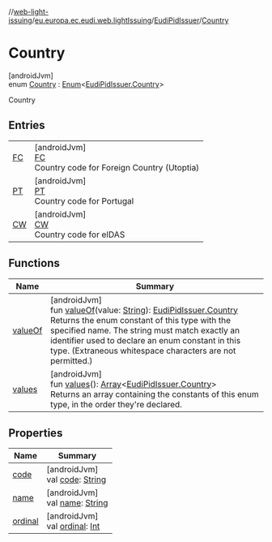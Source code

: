//[web-light-issuing](../../../../index.md)/[eu.europa.ec.eudi.web.lightIssuing](../../index.md)/[EudiPidIssuer](../index.md)/[Country](index.md)

# Country

[androidJvm]\
enum [Country](index.md) : [Enum](https://kotlinlang.org/api/latest/jvm/stdlib/kotlin/-enum/index.html)&lt;[EudiPidIssuer.Country](index.md)&gt; 

Country

## Entries

| | |
|---|---|
| [FC](-f-c/index.md) | [androidJvm]<br>[FC](-f-c/index.md)<br>Country code for Foreign Country (Utoptia) |
| [PT](-p-t/index.md) | [androidJvm]<br>[PT](-p-t/index.md)<br>Country code for Portugal |
| [CW](-c-w/index.md) | [androidJvm]<br>[CW](-c-w/index.md)<br>Country code for eIDAS |

## Functions

| Name | Summary |
|---|---|
| [valueOf](value-of.md) | [androidJvm]<br>fun [valueOf](value-of.md)(value: [String](https://kotlinlang.org/api/latest/jvm/stdlib/kotlin/-string/index.html)): [EudiPidIssuer.Country](index.md)<br>Returns the enum constant of this type with the specified name. The string must match exactly an identifier used to declare an enum constant in this type. (Extraneous whitespace characters are not permitted.) |
| [values](values.md) | [androidJvm]<br>fun [values](values.md)(): [Array](https://kotlinlang.org/api/latest/jvm/stdlib/kotlin/-array/index.html)&lt;[EudiPidIssuer.Country](index.md)&gt;<br>Returns an array containing the constants of this enum type, in the order they're declared. |

## Properties

| Name | Summary |
|---|---|
| [code](code.md) | [androidJvm]<br>val [code](code.md): [String](https://kotlinlang.org/api/latest/jvm/stdlib/kotlin/-string/index.html) |
| [name](-c-w/index.md#-372974862%2FProperties%2F-1860755561) | [androidJvm]<br>val [name](-c-w/index.md#-372974862%2FProperties%2F-1860755561): [String](https://kotlinlang.org/api/latest/jvm/stdlib/kotlin/-string/index.html) |
| [ordinal](-c-w/index.md#-739389684%2FProperties%2F-1860755561) | [androidJvm]<br>val [ordinal](-c-w/index.md#-739389684%2FProperties%2F-1860755561): [Int](https://kotlinlang.org/api/latest/jvm/stdlib/kotlin/-int/index.html) |
